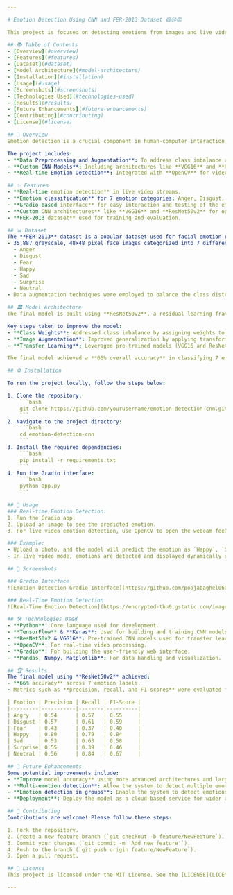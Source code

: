 ```yaml
---

# Emotion Detection Using CNN and FER-2013 Dataset 😄😢😡

This project is focused on detecting emotions from images and live video streams using **Convolutional Neural Networks (CNNs)**. It utilizes the **FER-2013 dataset** and includes a **real-time emotion detection system** deployed with **Gradio** and **OpenCV**. The model is designed to recognize 7 distinct emotions and is optimized using advanced CNN architectures like **ResNet50v2** and **VGG16**.

## 📚 Table of Contents
- [Overview](#overview)
- [Features](#features)
- [Dataset](#dataset)
- [Model Architecture](#model-architecture)
- [Installation](#installation)
- [Usage](#usage)
- [Screenshots](#screenshots)
- [Technologies Used](#technologies-used)
- [Results](#results)
- [Future Enhancements](#future-enhancements)
- [Contributing](#contributing)
- [License](#license)

## 🌟 Overview
Emotion detection is a crucial component in human-computer interaction, enabling machines to interpret and respond to human emotional states. This project focuses on building a **real-time emotion detection system** using a deep learning model trained on the **FER-2013 dataset**.

The project includes:
- **Data Preprocessing and Augmentation**: To address class imbalance and improve model performance.
- **Custom CNN Models**: Including architectures like **VGG16** and **ResNet50v2** to optimize classification accuracy.
- **Real-time Emotion Detection**: Integrated with **OpenCV** for video feed processing and **Gradio** for a user-friendly interface.

## ✨ Features
- **Real-time emotion detection** in live video streams.
- **Emotion classification** for 7 emotion categories: Anger, Disgust, Fear, Happy, Sad, Surprise, and Neutral.
- **Gradio-based interface** for easy interaction and testing of the emotion detection model.
- **Custom CNN architectures** like **VGG16** and **ResNet50v2** for optimized performance.
- **FER-2013 dataset** used for training and evaluation.

## 📊 Dataset
The **FER-2013** dataset is a popular dataset used for facial emotion recognition. It consists of:
- 35,887 grayscale, 48x48 pixel face images categorized into 7 different emotions:
  - Anger
  - Disgust
  - Fear
  - Happy
  - Sad
  - Surprise
  - Neutral
- Data augmentation techniques were employed to balance the class distribution and improve the model’s robustness.

## 🏛️ Model Architecture
The final model is built using **ResNet50v2**, a residual learning framework designed to ease the training of very deep networks. Additionally, **VGG16** and custom CNN models were explored to find the optimal architecture.

Key steps taken to improve the model:
- **Class Weights**: Addressed class imbalance by assigning weights to different emotion classes.
- **Image Augmentation**: Improved generalization by applying transformations like rotation, zoom, flip, and more.
- **Transfer Learning**: Leveraged pre-trained models (VGG16 and ResNet50v2) to enhance model accuracy.

The final model achieved a **66% overall accuracy** in classifying 7 emotion labels.

## ⚙️ Installation

To run the project locally, follow the steps below:

1. Clone the repository:
    ```bash
    git clone https://github.com/yourusername/emotion-detection-cnn.git
    ```
2. Navigate to the project directory:
    ```bash
    cd emotion-detection-cnn
    ```
3. Install the required dependencies:
    ```bash
    pip install -r requirements.txt
    ```
4. Run the Gradio interface:
    ```bash
    python app.py
    ```

## 🚀 Usage
### Real-time Emotion Detection:
1. Run the Gradio app.
2. Upload an image to see the predicted emotion.
3. For live video emotion detection, use OpenCV to open the webcam feed.

### Example:
- Upload a photo, and the model will predict the emotion as `Happy`, `Sad`, `Angry`, etc.
- In live video mode, emotions are detected and displayed dynamically on the screen.

## 📸 Screenshots

### Gradio Interface
![Emotion Detection Gradio Interface](https://github.com/poojabaghel0604/Emotion_Detection_Model/blob/main/Screenshot%20(71).png)

### Real-Time Emotion Detection
![Real-Time Emotion Detection](https://encrypted-tbn0.gstatic.com/images?q=tbn:ANd9GcQVkOGYOBkHRxAl0wCFSiHn3EFGX4CqwMv6ng&s)

## 🛠️ Technologies Used
- **Python**: Core language used for development.
- **TensorFlow** & **Keras**: Used for building and training CNN models.
- **ResNet50v2 & VGG16**: Pre-trained CNN models used for transfer learning.
- **OpenCV**: For real-time video processing.
- **Gradio**: For building the user-friendly web interface.
- **Pandas, Numpy, Matplotlib**: For data handling and visualization.

## 🏆 Results
The final model using **ResNet50v2** achieved:
- **66% accuracy** across 7 emotion labels.
- Metrics such as **precision, recall, and F1-scores** were evaluated for each emotion category to analyze performance.

| Emotion | Precision | Recall | F1-Score |
|---------|-----------|--------|----------|
| Angry   | 0.54      | 0.57   | 0.55     |
| Disgust | 0.57      | 0.61   | 0.59     |
| Fear    | 0.43      | 0.37   | 0.40     |
| Happy   | 0.89      | 0.79   | 0.84     |
| Sad     | 0.53      | 0.63   | 0.58     |
| Surprise| 0.55      | 0.39   | 0.46     |
| Neutral | 0.56      | 0.84   | 0.67     |

## 🔮 Future Enhancements
Some potential improvements include:
- **Improve model accuracy** using more advanced architectures and larger datasets.
- **Multi-emotion detection**: Allow the system to detect multiple emotions simultaneously.
- **Emotion detection in groups**: Enable the system to detect emotions in group photos.
- **Deployment**: Deploy the model as a cloud-based service for wider access.

## 🤝 Contributing
Contributions are welcome! Please follow these steps:

1. Fork the repository.
2. Create a new feature branch (`git checkout -b feature/NewFeature`).
3. Commit your changes (`git commit -m 'Add new feature'`).
4. Push to the branch (`git push origin feature/NewFeature`).
5. Open a pull request.

## 📜 License
This project is licensed under the MIT License. See the [LICENSE](LICENSE) file for details.

---
```

